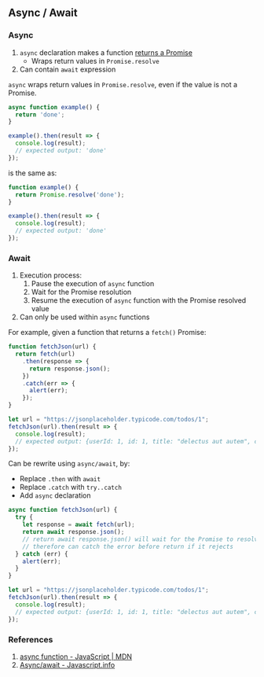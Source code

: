 ## Async / Await

### Async
1. `async` declaration makes a function [returns a Promise](https://developer.mozilla.org/en-US/docs/Web/JavaScript/Reference/Statements/async_function#Return_value)
    - Wraps return values in `Promise.resolve`
2. Can contain `await` expression

`async` wraps return values in `Promise.resolve`, even if the value is not a Promise.
```javascript
async function example() {
  return 'done';
}   

example().then(result => {
  console.log(result);
  // expected output: 'done'
});
```

is the same as:
```javascript
function example() {
  return Promise.resolve('done');
}

example().then(result => {
  console.log(result);
  // expected output: 'done'
});
```

### Await
1. Execution process:
    1. Pause the execution of `async` function
    2. Wait for the Promise resolution
    3. Resume the execution of `async` function with the Promise resolved value
2. Can only be used within `async` functions

For example, given a function that returns a `fetch()` Promise:
```javascript
function fetchJson(url) {
  return fetch(url)
    .then(response => {
      return response.json();
    })
    .catch(err => {
      alert(err);
    });
}

let url = "https://jsonplaceholder.typicode.com/todos/1";
fetchJson(url).then(result => {
  console.log(result);
  // expected output: {userId: 1, id: 1, title: "delectus aut autem", completed: false}
});
```

Can be rewrite using `async/await`, by:
- Replace `.then` with `await`
- Replace `.catch` with `try..catch`
- Add `async` declaration
```javascript
async function fetchJson(url) {
  try {
    let response = await fetch(url);
    return await response.json();
    // return await response.json() will wait for the Promise to resolve or reject
    // therefore can catch the error before return if it rejects
  } catch (err) {
    alert(err);
  }
}

let url = "https://jsonplaceholder.typicode.com/todos/1";
fetchJson(url).then(result => {
  console.log(result);
  // expected output: {userId: 1, id: 1, title: "delectus aut autem", completed: false}
});
```

### References
1. [async function - JavaScript | MDN](https://developer.mozilla.org/en-US/docs/Web/JavaScript/Reference/Statements/async_function)
2. [Async/await - Javascript.info](https://javascript.info/async-await)

